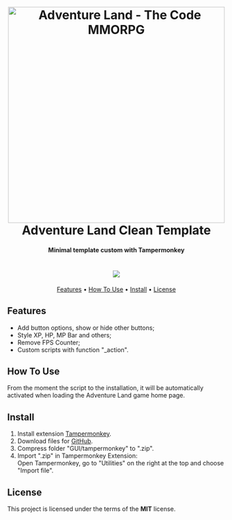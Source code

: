 <h1 align="center">
  <br>
  <a href="https://store.steampowered.com/app/777150/Adventure_Land__The_Code_MMORPG/" target="_blank"><img src="https://steamcdn-a.akamaihd.net/steam/apps/777150/capsule_616x353.jpg?t=1549854220" alt="Adventure Land - The Code MMORPG" width="500"></a>
  <br>
  Adventure Land Clean Template
  <br>
</h1>

<h4 align="center">Minimal template custom with Tampermonkey</h4>

<h1 align="center">
   <img src="https://github.com/LVCarnevalli/adventureland/raw/master/gameplay.gif" />
</h1>

<p align="center">
  <a href="#key-features">Features</a> •
  <a href="#how-to-use">How To Use</a> •
  <a href="#download">Install</a> •
  <a href="#license">License</a>
</p>

## Features
* Add button options, show or hide other buttons;
* Style XP, HP, MP Bar and others;
* Remove FPS Counter;
* Custom scripts with function "_action".

## How To Use
From the moment the script to the installation, it will be automatically activated when loading the Adventure Land game home page.

## Install
1. Install extension <a href="https://tampermonkey.net/" target="_blank">Tampermonkey</a>.
2. Download files for <a href="https://github.com/LVCarnevalli/adventureland/archive/master.zip">GitHub</a>.
3. Compress folder "GUI/tampermonkey" to ".zip".
4. Import ".zip" in Tampermonkey Extension: <br/>
Open Tampermonkey, go to "Utilities" on the right at the top and choose "Import file". 

## License
This project is licensed under the terms of the **MIT** license.

